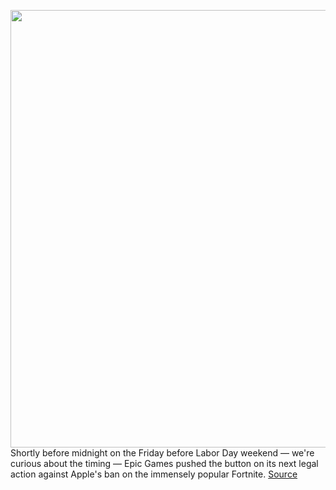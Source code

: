 <img src='https://cdn.vox-cdn.com/thumbor/PrWlqfsuNMBqlecDEolkSky-oMk=/0x0:2040x1360/1200x800/filters:focal(857x517:1183x843)/cdn.vox-cdn.com/uploads/chorus_image/image/67358967/acastro_20200818_1777_epicApple_0001.0.0.jpg' width='700px' /><br/>
Shortly before midnight on the Friday before Labor Day weekend — we're curious about the timing — Epic Games pushed the button on its next legal action against Apple's ban on the immensely popular Fortnite.
<a href='https://www.theverge.com/2020/9/5/21423889/fortnite-epic-apple-preliminary-injunction-filing-ios-mac'> Source <a/>